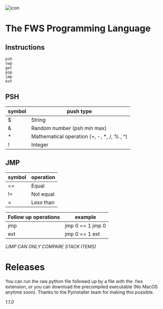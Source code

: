![icon](https://github.com/user-attachments/assets/54d22a47-19af-470c-bb17-35fc7d88e3a9)

# The FWS Programming Language
## Instructions
```
psh
swp
get
pop
jmp
ext
```
## PSH
|symbol|push type|
|-|-|
|$|String |
|&|Random number (psh min max) |
|*|Mathematical operation (+, -, *, /, % , ^) |
|!|Integer |
## JMP
|symbol|operation|
|-|-|
|==|Equal |
|!=|Not equal |
|<|Less than |

|Follow up operations|example|
|-|-|
|jmp|jmp 0 == 1 jmp 0|
|ext|jmp 0 == 1 ext|

*(JMP CAN ONLY COMPARE STACK ITEMS)*
# Releases
You can run the raw python file followed up by a file with the .fws extension, or you can download the precompiled executable (No MacOS anytime soon). Thanks to the Pyinstaller team for making this possible.

*1.1.0*
